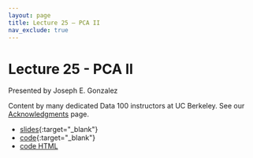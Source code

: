 ```yaml
---
layout: page
title: Lecture 25 – PCA II
nav_exclude: true
---
```


# Lecture 25 - PCA II

Presented by Joseph E. Gonzalez

Content by many dedicated Data 100 instructors at UC Berkeley. See our [Acknowledgments](../../acks) page.

- [slides](https://docs.google.com/presentation/d/1ygMVIYo_2rgyC0VwTpuMX2als-Qbw4PLTSVNG4lfTGY/edit?usp=sharing){:target="_blank"}
- [code](https://datahub.berkeley.edu/hub/user-redirect/git-pull?repo=https%3A%2F%2Fgithub.com%2FDS-100%2Ffa24-student&urlpath=lab%2Ftree%2Ffa24-student%2Flecture%2Flec25%2Flec25.ipynb&branch=main){:target="_blank"}
- [code HTML](../../resources/assets/lectures/lec25/lec25.html)
<!-- - [recording](https://youtu.be/_CCyLO8O8o8) -->
